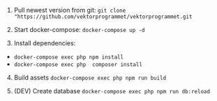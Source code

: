 1. Pull newest version from git:
`git clone "https://github.com/vektorprogrammet/vektorprogrammet.git`

2. Start docker-compose:
`docker-compose up -d`

3. Install dependencies:

- `docker-compose exec php npm install`
- `docker-compose exec php  composer install`

4. Build assets
`docker-compose exec php npm run build`

5. (DEV) Create database
`docker-compose exec php npm run db:reload`
